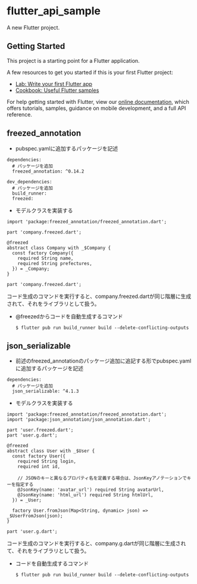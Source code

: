 # flutter_api_sample

A new Flutter project.

## Getting Started

This project is a starting point for a Flutter application.

A few resources to get you started if this is your first Flutter project:

- [Lab: Write your first Flutter app](https://flutter.dev/docs/get-started/codelab)
- [Cookbook: Useful Flutter samples](https://flutter.dev/docs/cookbook)

For help getting started with Flutter, view our
[online documentation](https://flutter.dev/docs), which offers tutorials,
samples, guidance on mobile development, and a full API reference.





## freezed_annotation

- pubspec.yamlに追加するパッケージを記述

```
dependencies:
  # パッケージを追加
  freezed_annotation: ^0.14.2

dev_dependencies:
  # パッケージを追加
  build_runner:
  freezed:
```

- モデルクラスを実装する

```
import 'package:freezed_annotation/freezed_annotation.dart';

part 'company.freezed.dart';

@freezed
abstract class Company with _$Company {
  const factory Company({
    required String name,
    required String prefectures,
  }) = _Company;
}
```



`part 'company.freezed.dart';` 

コード生成のコマンドを実行すると、company.freezed.dartが同じ階層に生成されて、それをライブラリとして扱う。

- @freezedからコードを自動生成するコマンド

  ```
  $ flutter pub run build_runner build --delete-conflicting-outputs
  ```



## json_serializable



- 前述のfreezed_annotationのパッケージ追加に追記する形でpubspec.yamlに追加するパッケージを記述

```
dependencies:
  # パッケージを追加
  json_serializable: ^4.1.3
```

- モデルクラスを実装する

```
import 'package:freezed_annotation/freezed_annotation.dart';
import 'package:json_annotation/json_annotation.dart';

part 'user.freezed.dart';
part 'user.g.dart';

@freezed
abstract class User with _$User {
  const factory User({
    required String login,
    required int id,
    
    // JSONのキーと異なるプロパティ名を定義する場合は、JsonKeyアノテーションでキーを指定する
    @JsonKey(name: 'avatar_url') required String avatarUrl,
    @JsonKey(name: 'html_url') required String htmlUrl,
  }) = _User;

  factory User.fromJson(Map<String, dynamic> json) => _$UserFromJson(json);
}
```



`part 'user.g.dart';` 

コード生成のコマンドを実行すると、company.g.dartが同じ階層に生成されて、それをライブラリとして扱う。

- コードを自動生成するコマンド

  ```
  $ flutter pub run build_runner build --delete-conflicting-outputs
  ```

